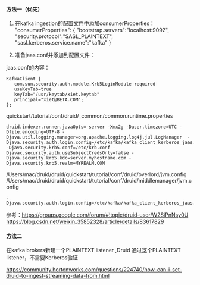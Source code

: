 #### 方法一（优先）
1. 在kafka ingestion的配置文件中添加consumerProperties：
"consumerProperties": {
"bootstrap.servers":"localhost:9092",
"security.protocol":"SASL_PLAINTEXT",
"sasl.kerberos.service.name":"kafka"
    }
    

2. 准备jaas.conf并添加到配置文件：

jaas.conf的内容：
```
KafkaClient {
   com.sun.security.auth.module.Krb5LoginModule required
   useKeyTab=true
   keyTab="/usr/keytab/xiet.keytab"
   principal="xiet@BETA.COM";
};
```

quickstart/tutorial/conf/druid/_common/common.runtime.properties
```
druid.indexer.runner.javaOpts=-server -Xmx2g -Duser.timezone=UTC -Dfile.encoding=UTF-8 -Djava.util.logging.manager=org.apache.logging.log4j.jul.LogManager  -Djava.security.auth.login.config=/etc/kafka/kafka_client_kerberos_jaas.conf -Djava.security.krb5.conf=/etc/krb.conf -Djavax.security.auth.useSubjectCredsOnly=false -Djava.security.krb5.kdc=server.myhostname.com -Djava.security.krb5.realm=MYREALM.COM
```

/Users/mac/druid/druid/quickstart/tutorial/conf/druid/overlord/jvm.config
/Users/mac/druid/druid/quickstart/tutorial/conf/druid/middlemanager/jvm.config

```
-Djava.security.auth.login.config=/etc/kafka/kafka_client_kerberos_jaas.conf
```
 
参考：https://groups.google.com/forum/#!topic/druid-user/W2SiPnNsy0U
https://blog.csdn.net/weixin_35852328/article/details/83617829


#### 方法二
在kafka brokers新建一个PLAINTEXT listener
,Druid 通过这个PLAINTEXT listener，不需要Kerberos验证

https://community.hortonworks.com/questions/224740/how-can-i-set-druid-to-ingest-streaming-data-from.html